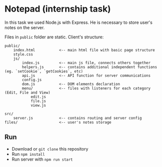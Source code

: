 # Notepad (internship task)

In this task we used Node.js with Express. He is necessary to store user's notes on the server.

Files in `public` folder are static. Client's structure:

```text
public/
    index.html           <-- main html file with basic page structure
    style.css
    js/
        index.js         <-- main js file, connects others together
        helpers.js       <-- contains additional independent functions (eg. `setCookie`, `getCookies`, etc)
        api.js           <-- API function for server communications
        config.js
        dom.js           <-- DOM elements declaration
        menu/            <-- files with listeners for each category (Edit, File and View)
            edit.js
            file.js
            view.js

src/
    server.js            <-- contains routing and server config
files/                   <-- user's notes storage
```

## Run

- Download or `git clone` this repository
- Run `npm install`
- Run server with `npm run start`
